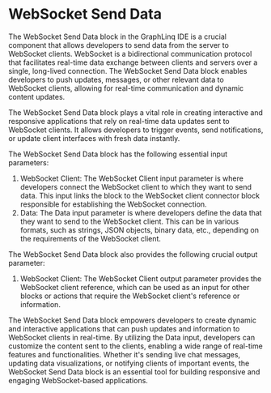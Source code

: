 # WebSocket Send Data

The WebSocket Send Data block in the GraphLinq IDE is a crucial component that allows developers to send data from the server to WebSocket clients. WebSocket is a bidirectional communication protocol that facilitates real-time data exchange between clients and servers over a single, long-lived connection. The WebSocket Send Data block enables developers to push updates, messages, or other relevant data to WebSocket clients, allowing for real-time communication and dynamic content updates.

The WebSocket Send Data block plays a vital role in creating interactive and responsive applications that rely on real-time data updates sent to WebSocket clients. It allows developers to trigger events, send notifications, or update client interfaces with fresh data instantly.

The WebSocket Send Data block has the following essential input parameters:

1. WebSocket Client: The WebSocket Client input parameter is where developers connect the WebSocket client to which they want to send data. This input links the block to the WebSocket client connector block responsible for establishing the WebSocket connection.
2. Data: The Data input parameter is where developers define the data that they want to send to the WebSocket client. This can be in various formats, such as strings, JSON objects, binary data, etc., depending on the requirements of the WebSocket client.

The WebSocket Send Data block also provides the following crucial output parameter:

1. WebSocket Client: The WebSocket Client output parameter provides the WebSocket client reference, which can be used as an input for other blocks or actions that require the WebSocket client's reference or information.

The WebSocket Send Data block empowers developers to create dynamic and interactive applications that can push updates and information to WebSocket clients in real-time. By utilizing the Data input, developers can customize the content sent to the clients, enabling a wide range of real-time features and functionalities. Whether it's sending live chat messages, updating data visualizations, or notifying clients of important events, the WebSocket Send Data block is an essential tool for building responsive and engaging WebSocket-based applications.
